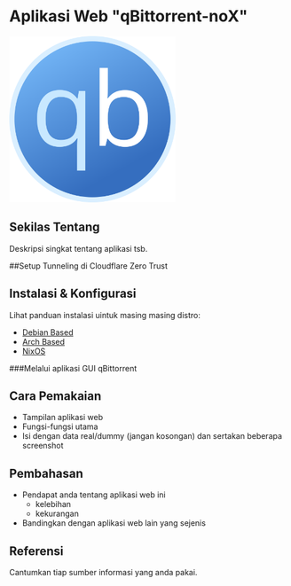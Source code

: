 # Aplikasi Web "qBittorrent-noX"
<img src="https://github.com/leleteri/qbittorrent-nox/blob/main/documentation/qbittorrent-logo.svg" width="300">

## Sekilas Tentang

Deskripsi singkat tentang aplikasi tsb.


##Setup Tunneling di Cloudflare Zero Trust

## Instalasi & Konfigurasi

Lihat panduan instalasi uintuk masing masing distro:
- [Debian Based](https://github.com/leleteri/qbittorrnet-nox/tree/main/debian)
- [Arch Based](https://github.com/leleteri/qbittorrent-nox/tree/main/arch)
- [NixOS](https://github.com/leleteri/qbittorrent-nox/tree/main/nixos)

###Melalui aplikasi GUI qBittorrent

## Cara Pemakaian

- Tampilan aplikasi web
- Fungsi-fungsi utama
- Isi dengan data real/dummy (jangan kosongan) dan sertakan beberapa screenshot


## Pembahasan

- Pendapat anda tentang aplikasi web ini
    - kelebihan
    - kekurangan
- Bandingkan dengan aplikasi web lain yang sejenis


## Referensi

Cantumkan tiap sumber informasi yang anda pakai.

